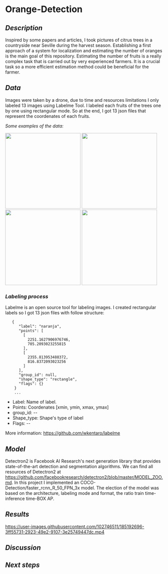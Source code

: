 # Orange-Detection

## *Description*

Inspired by some papers and articles, I took pictures of citrus trees in a countryside near Seville during the harvest season. Establishing a first approach of a system for localization and estimating the number of oranges is the main goal of this repository. Estimating the number of fruits is a really complex task that is carried out by very experienced farmers. It is a crucial task so a more efficient estimation method could be beneficial for the farmer. 

## *Data*

Images were taken by a drone, due to time and resources limitations I only labeled 13 images using Labelme Tool. I labeled each fruits of the trees one by one using rectangular mode. So at the end, I got 13 json files that represent the coordenates of each fruits.

*Some examples of the data:*

<p float="left">
  <img src="https://user-images.githubusercontent.com/102746511/185049214-bc091664-866f-473a-8054-b515afe555fc.JPG" width="240" />
  <img src="https://user-images.githubusercontent.com/102746511/185050224-416f2e01-6a88-48ee-9c4e-f7edd4191f4e.JPG" width="240" /> 
  <img src="https://user-images.githubusercontent.com/102746511/185050290-19eaa08b-a330-4e58-af20-d43381b24025.JPG" width="240" />
  <img src="https://user-images.githubusercontent.com/102746511/185050473-49a06099-0f8f-4199-9cf4-65e82666072f.JPG" width="240" />
</p>

### *Labeling process*

Labelme is an open source tool for labeling images. I created rectangular labels so I got 13 json files with follow structure:


```
   {
      "label": "naranja",
      "points": [
        [
          2251.1627906976746,
          705.2093023255815
        ],
        [
          2355.813953488372,
          816.8372093023256
        ]
      ],
      "group_id": null,
      "shape_type": "rectangle",
      "flags": {}
    }
    ...
```

- Label: Name of label.
- Points: Coordenates  [xmin, ymin, xmax, ymax]
- group_id: --
- Shape_type: Shape's type of label
- Flags: --

More information: https://github.com/wkentaro/labelme

## *Model*

Detectron2 is Facebook AI Research's next generation library that provides state-of-the-art detection and segmentation algorithms. We can find all resources of Detectron2 at https://github.com/facebookresearch/detectron2/blob/master/MODEL_ZOO.md. In this project I implemented an COCO-Detection/faster_rcnn_R_50_FPN_3x model. The election of the model was based on the architecture, labeling mode and format, the ratio train time-inference time-BOX AP.




## *Results*

https://user-images.githubusercontent.com/102746511/185192696-3ff55731-2923-49e2-9107-3e25749447dc.mp4

## *Discussion*




## *Next steps*

